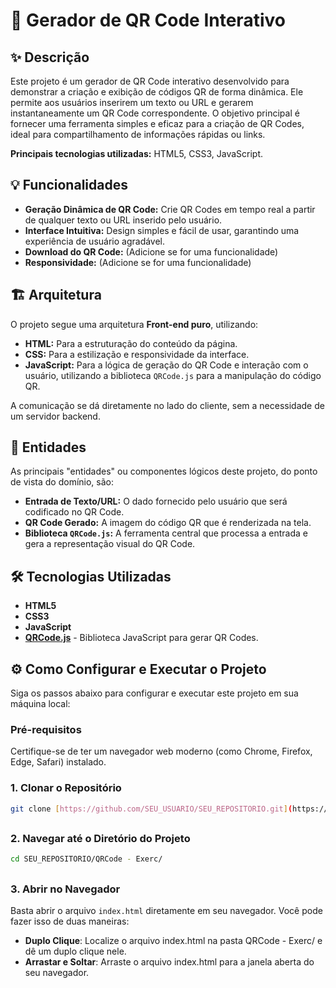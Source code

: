 # 🚀 Gerador de QR Code Interativo

## ✨ Descrição

Este projeto é um gerador de QR Code interativo desenvolvido para demonstrar a criação e exibição de códigos QR de forma dinâmica. Ele permite aos usuários inserirem um texto ou URL e gerarem instantaneamente um QR Code correspondente. O objetivo principal é fornecer uma ferramenta simples e eficaz para a criação de QR Codes, ideal para compartilhamento de informações rápidas ou links.

**Principais tecnologias utilizadas:** HTML5, CSS3, JavaScript.

## 💡 Funcionalidades

* **Geração Dinâmica de QR Code:** Crie QR Codes em tempo real a partir de qualquer texto ou URL inserido pelo usuário.
* **Interface Intuitiva:** Design simples e fácil de usar, garantindo uma experiência de usuário agradável.
* **Download do QR Code:** (Adicione se for uma funcionalidade)
* **Responsividade:** (Adicione se for uma funcionalidade)

## 🏗️ Arquitetura

O projeto segue uma arquitetura **Front-end puro**, utilizando:

* **HTML:** Para a estruturação do conteúdo da página.
* **CSS:** Para a estilização e responsividade da interface.
* **JavaScript:** Para a lógica de geração do QR Code e interação com o usuário, utilizando a biblioteca `QRCode.js` para a manipulação do código QR.

A comunicação se dá diretamente no lado do cliente, sem a necessidade de um servidor backend.

## 🧩 Entidades

As principais "entidades" ou componentes lógicos deste projeto, do ponto de vista do domínio, são:

* **Entrada de Texto/URL:** O dado fornecido pelo usuário que será codificado no QR Code.
* **QR Code Gerado:** A imagem do código QR que é renderizada na tela.
* **Biblioteca `QRCode.js`:** A ferramenta central que processa a entrada e gera a representação visual do QR Code.

## 🛠️ Tecnologias Utilizadas

* **HTML5**
* **CSS3**
* **JavaScript**
* **[QRCode.js](https://davidshimjs.github.io/qrcodejs/)** - Biblioteca JavaScript para gerar QR Codes.

## ⚙️ Como Configurar e Executar o Projeto

Siga os passos abaixo para configurar e executar este projeto em sua máquina local:

### Pré-requisitos

Certifique-se de ter um navegador web moderno (como Chrome, Firefox, Edge, Safari) instalado.

### 1. Clonar o Repositório

```bash
git clone [https://github.com/SEU_USUARIO/SEU_REPOSITORIO.git](https://github.com/SEU_USUARIO/SEU_REPOSITORIO.git)
```

##
### 2. Navegar até o Diretório do Projeto

```bash
cd SEU_REPOSITORIO/QRCode - Exerc/
```

##
### 3. Abrir no Navegador

Basta abrir o arquivo `index.html` diretamente em seu navegador. Você pode fazer isso de duas maneiras:

* **Duplo Clique**: Localize o arquivo index.html na pasta QRCode - Exerc/ e dê um duplo clique nele.
* **Arrastar e Soltar**: Arraste o arquivo index.html para a janela aberta do seu navegador.
